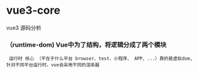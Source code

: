 # vue3-core
vue3 源码分析

### （runtime-dom) Vue中为了结构，将逻辑分成了两个模块
     运行时 核心 （不在于什么平台 browser、test、小程序、 APP、...）靠的是虚拟dom, 针对不同平台运行时，vue会采用不同的渲染器
